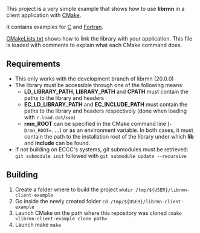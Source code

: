 This project is a very simple example that shows how to use **librmn**
in a client application with [CMake](https://cmake.org).

It contains examples for [C](example.c) and [Fortran](example.F90).

[CMakeLists.txt](CMakeLists.txt) shows how to link the library with your
application. This file is loaded with comments to explain what each
CMake command does.


## Requirements

- This only works with the development branch of librmn (20.0.0)
- The library must be accessible through one of the following means:
    - **LD_LIBRARY_PATH**, **LIBRARY_PATH** and **CPATH** must contain
      the paths to the library and headers
    - **EC_LD_LIBRARY_PATH** and **EC_INCLUDE_PATH** must contain the paths
      to the library and headers respectively (done when loading with
      `r.load.dot`/`ssm`)
    - **rmn_ROOT** can be specified in the CMake command line (`-Drmn_ROOT=...`)
      or as an environment variable.  In both cases, it must contain the path
      to the installation root of the library under which **lib** and
      **include** can be found.
- If not building on ECCC's systems, git submodules must be retrieved:
  `git submodule init` followed with `git submodule update --recursive`


## Building

1. Create a folder where to build the project
   `mkdir /tmp/${USER}/librmn-client-example`
2. Go inside the newly created folder
   `cd /tmp/${USER}/librmn-client-example`
3. Launch CMake on the path where this repository was cloned
   `cmake <librmn-client-example clone path>`
4. Launch make
   `make`
